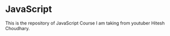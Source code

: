 # JavaScript
This is the repository of JavaScript Course I am taking from youtuber Hitesh Choudhary.
